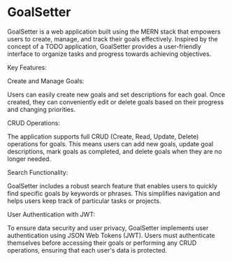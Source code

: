 # GoalSetter

GoalSetter is a web application built using the MERN stack that empowers users to create, manage, and track their goals effectively. Inspired by the concept of a TODO application, GoalSetter provides a user-friendly interface to organize tasks and progress towards achieving objectives.

Key Features:

Create and Manage Goals:

Users can easily create new goals and set descriptions for each goal. Once created, they can conveniently edit or delete goals based on their progress and changing priorities.

CRUD Operations:

The application supports full CRUD (Create, Read, Update, Delete) operations for goals. This means users can add new goals, update goal descriptions, mark goals as completed, and delete goals when they are no longer needed.

Search Functionality:

GoalSetter includes a robust search feature that enables users to quickly find specific goals by keywords or phrases. This simplifies navigation and helps users keep track of particular tasks or projects.

User Authentication with JWT:

To ensure data security and user privacy, GoalSetter implements user authentication using JSON Web Tokens (JWT). Users must authenticate themselves before accessing their goals or performing any CRUD operations, ensuring that each user's data is protected.
